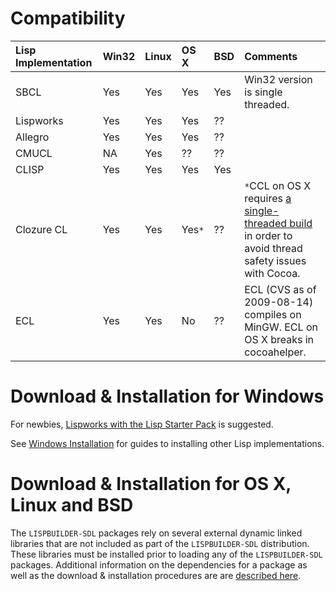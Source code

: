 # Compatibility #

| **Lisp Implementation** | **Win32** | **Linux** | **OS X** | **BSD** | **Comments** |
|:------------------------|:----------|:----------|:---------|:--------|:-------------|
| SBCL                    | Yes       | Yes       | Yes      | Yes     | Win32 version is single threaded.|
| Lispworks               | Yes       | Yes       | Yes      | ??      |              |
| Allegro                 | Yes       | Yes       | Yes      | ??      |              |
| CMUCL                   | NA        | Yes       | ??       | ??      |              |
| CLISP                   | Yes       | Yes       | Yes      | Yes     |              |
| Clozure CL              | Yes       | Yes       | Yes`*`   | ??      | `*`CCL on OS X requires [a single-threaded build](http://common-lisp.net/project/qitab/) in order to avoid thread safety issues with Cocoa. |
| ECL                     | Yes       | Yes       | No       | ??      | ECL (CVS as of 2009-08-14) compiles on MinGW. ECL on OS X breaks in cocoahelper. |

# Download & Installation for Windows #

For newbies, [Lispworks with the Lisp Starter Pack](WindowsLispworks) is suggested.

See [Windows Installation](WindowsInstallation) for guides to installing other Lisp implementations.

# Download & Installation for OS X, Linux and BSD #

The `LISPBUILDER-SDL` packages rely on several external dynamic linked libraries that are not included as part of the `LISPBUILDER-SDL` distribution. These libraries must be installed prior to loading any of the `LISPBUILDER-SDL` packages. Additional information on the dependencies for a package as well as the download & installation procedures are are [described here](DownloadInstallation).
